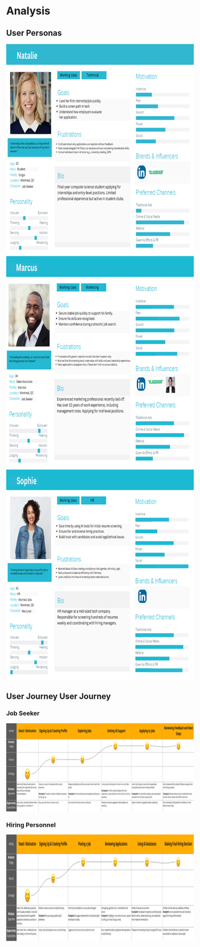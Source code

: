 # Analysis

## User Personas

<img width="808" height="567" alt="image" src="assets/images/ua-c15268ca67312fb1.png" />

<img width="808" height="571" alt="image" src="assets/images/ua-e8453d0f795f6b29.png" />

<img width="808" height="565" alt="image" src="assets/images/ua-ffc96f94db88687e.png" />

## User Journey User Journey

### Job Seeker
<img width="975" height="237" alt="image" src="assets/images/ua-3c84728060341a94.png" />

### Hiring Personnel
<img width="975" height="286" alt="image" src="assets/images/ua-4ef44ffb91625f91.png" />
